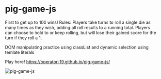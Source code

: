 # pig-game-js

First to get up to 100 wins!
Rules: 
Players take turns to roll a single die as many times as they wish, adding all roll results to a running total.
Players can choose to hold to or keep rolling, but will lose their gained score for the turn if they roll a 1.

DOM manipulating practice using classList and dynamic selection using temlate literals

Play here! https://operator-19.github.io/pig-game-js/

![pig-game-js](https://user-images.githubusercontent.com/70670914/201309286-eac0ed1f-067d-46cb-bd6e-232a0a0769c5.gif)


